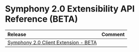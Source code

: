 # Symphony 2.0 Extensibility API Reference \(BETA\)

| Release | Comment |
| :--- | :--- |
| [Symphony 2.0 Client Extension - BETA](../releases/sym20-0.0.1-BETA/ref-API/README.md) |  |



